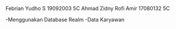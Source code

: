 Febrian Yudho S 
19092003 
5C
Ahmad Zidny Rofi Amir 
17080132
5C


-Menggunakan Database Realm
-Data Karyawan
